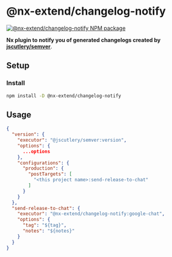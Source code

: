 # @nx-extend/changelog-notify

<a href="https://www.npmjs.com/package/@nx-extend/changelog-notify" rel="nofollow">
  <img src="https://badgen.net/npm/v/@nx-extend/changelog-notify" alt="@nx-extend/changelog-notify NPM package">
</a>

**Nx plugin to notify you of generated changelogs created by [jscutlery/semver](https://github.com/jscutlery/semver)**.

## Setup

### Install

```sh
npm install -D @nx-extend/changelog-notify
```

## Usage

```json
{
  "version": {
    "executor": "@jscutlery/semver:version",
    "options": {
      ...options
    },
    "configurations": {
      "production": {
        "postTargets": [
          "<this project name>:send-release-to-chat"
        ]
      }
    }
  },
  "send-release-to-chat": {
    "executor": "@nx-extend/changelog-notify:google-chat",
    "options": {
      "tag": "${tag}",
      "notes": "${notes}"
    }
  }
}
```

